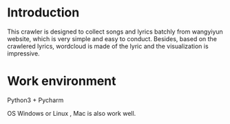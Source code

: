 # Introduction

This crawler is designed to collect songs and lyrics batchly from wangyiyun website, which is very simple and easy to conduct.
Besides, based on the crawlered lyrics, wordcloud is made of the lyric and the visualization is impressive.


# Work environment
Python3 + Pycharm


OS
Windows or Linux , Mac is also work well.
